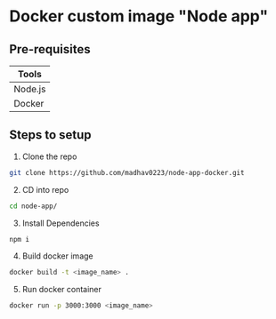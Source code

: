 # Docker custom image "Node app"

## Pre-requisites

| Tools   |
| ------- |
| Node.js |
| Docker  |

## Steps to setup

1. Clone the repo

```sh
git clone https://github.com/madhav0223/node-app-docker.git
```

2. CD into repo

```sh
cd node-app/
```

3. Install Dependencies

```sh
npm i
```

4. Build docker image

```sh
docker build -t <image_name> .
```

5. Run docker container

```sh
docker run -p 3000:3000 <image_name>
```
